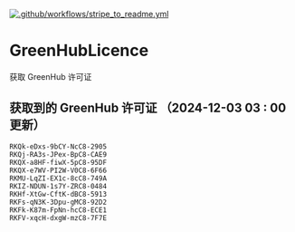 [![.github/workflows/stripe_to_readme.yml](https://github.com/zjx-kimi/GreenHubLicence/actions/workflows/stripe_to_readme.yml/badge.svg)](https://github.com/zjx-kimi/GreenHubLicence/actions/workflows/stripe_to_readme.yml)
# GreenHubLicence
获取 GreenHub 许可证
## 获取到的 GreenHub 许可证 （2024-12-03 03 : 00 更新）
```
RKQk-eDxs-9bCY-NcC8-2905
RKQj-RA3s-JPex-BpC8-CAE9
RKQX-a8HF-fiwX-5pC8-95DF
RKQX-e7WV-PI2W-V0C8-6F66
RKMU-LqZI-EX1c-8cC8-749A
RKIZ-NDUN-1s7Y-ZRC8-0484
RKHf-XtGw-CftK-dBC8-5913
RKFs-qN3K-3Dpu-gMC8-92D2
RKFk-K87m-FpNn-hcC8-ECE1
RKFV-xqcH-dxgW-mzC8-7F7E
```

